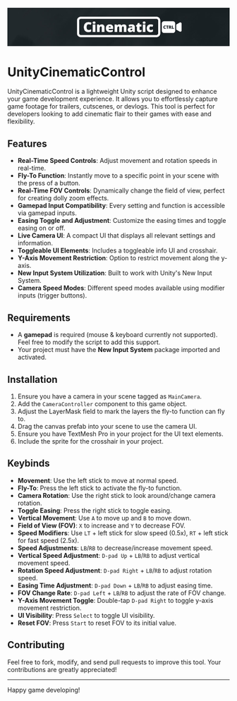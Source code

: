 ![Unity Cinematic Control](https://raw.githubusercontent.com/andreasbaumde/UnityCinematicControl/main/Assets/github-image.jpg)

# UnityCinematicControl

UnityCinematicControl is a lightweight Unity script designed to enhance your game development experience. It allows you to effortlessly capture game footage for trailers, cutscenes, or devlogs. This tool is perfect for developers looking to add cinematic flair to their games with ease and flexibility.

## Features

- **Real-Time Speed Controls**: Adjust movement and rotation speeds in real-time.
- **Fly-To Function**: Instantly move to a specific point in your scene with the press of a button.
- **Real-Time FOV Controls**: Dynamically change the field of view, perfect for creating dolly zoom effects.
- **Gamepad Input Compatibility**: Every setting and function is accessible via gamepad inputs.
- **Easing Toggle and Adjustment**: Customize the easing times and toggle easing on or off.
- **Live Camera UI**: A compact UI that displays all relevant settings and information.
- **Toggleable UI Elements**: Includes a toggleable info UI and crosshair.
- **Y-Axis Movement Restriction**: Option to restrict movement along the y-axis.
- **New Input System Utilization**: Built to work with Unity's New Input System.
- **Camera Speed Modes**: Different speed modes available using modifier inputs (trigger buttons).

## Requirements

- A **gamepad** is required (mouse & keyboard currently not supported). Feel free to modify the script to add this support.
- Your project must have the **New Input System** package imported and activated.

## Installation

1. Ensure you have a camera in your scene tagged as `MainCamera`.
2. Add the `CameraController` component to this game object.
3. Adjust the LayerMask field to mark the layers the fly-to function can fly to.
4. Drag the canvas prefab into your scene to use the camera UI.
5. Ensure you have TextMesh Pro in your project for the UI text elements.
6. Include the sprite for the crosshair in your project.

## Keybinds

- **Movement**: Use the left stick to move at normal speed.
- **Fly-To**: Press the left stick to activate the fly-to function.
- **Camera Rotation**: Use the right stick to look around/change camera rotation.
- **Toggle Easing**: Press the right stick to toggle easing.
- **Vertical Movement**: Use `A` to move up and `B` to move down.
- **Field of View (FOV)**: `X` to increase and `Y` to decrease FOV.
- **Speed Modifiers**: Use `LT` + left stick for slow speed (0.5x), `RT` + left stick for fast speed (2.5x).
- **Speed Adjustments**: `LB`/`RB` to decrease/increase movement speed.
- **Vertical Speed Adjustment**: `D-pad Up` + `LB`/`RB` to adjust vertical movement speed.
- **Rotation Speed Adjustment**: `D-pad Right` + `LB`/`RB` to adjust rotation speed.
- **Easing Time Adjustment**: `D-pad Down` + `LB`/`RB` to adjust easing time.
- **FOV Change Rate**: `D-pad Left` + `LB`/`RB` to adjust the rate of FOV change.
- **Y-Axis Movement Toggle**: Double-tap `D-pad Right` to toggle y-axis movement restriction.
- **UI Visibility**: Press `Select` to toggle UI visibility.
- **Reset FOV**: Press `Start` to reset FOV to its initial value.

## Contributing

Feel free to fork, modify, and send pull requests to improve this tool. Your contributions are greatly appreciated!

---

Happy game developing!
